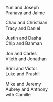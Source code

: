 Yun and Joseph  
Pranava and Jaime  

Chau and Christiaan  
Tracy and Daniel  

Justin and Dasha  
Chip and Bahman  

Jon and Carles  
Vijeth and Jonathan  

Srini and Victor  
Luke and Prashil  

Mike and Jeremy  
Aubrey and Anthony  
 with Camille  
  

